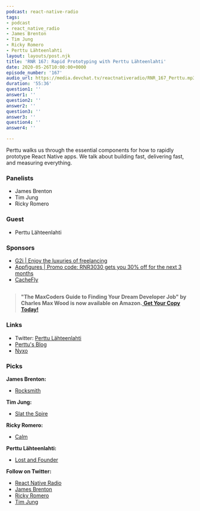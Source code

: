 ```yaml
---
podcast: react-native-radio
tags:
- podcast
- react_native_radio
- James Brenton
- Tim Jung
- Ricky Romero
- Perttu Lähteenlahti
layout: layouts/post.njk
title: 'RNR 167: Rapid Prototyping with Perttu Lähteenlahti'
date: 2020-05-26T10:00:00+0000
episode_number: '167'
audio_url: https://media.devchat.tv/reactnativeradio/RNR_167_Perttu.mp3
duration: '55:36'
question1: ''
answer1: ''
question2: ''
answer2: ''
question3: ''
answer3: ''
question4: ''
answer4: ''

---
```

Perttu walks us through the essential components for how to rapidly prototype React Native apps. We talk about building fast, delivering fast, and measuring everything.

### **Panelists**

* James Brenton
* Tim Jung
* Ricky Romero

### **Guest**

* Perttu Lähteenlahti

### **Sponsors**

* [G2i | Enjoy the luxuries of freelancing](https://www.g2i.co/?utm_source=React_Native_Radio&utm_medium=Podcast)
* [Appfigures | Promo code: RNR3030 gets you 30% off for the next 3 months](https://appfigures.com/account/upgrade?p=rnr3030)
* [CacheFly](https://www.cachefly.com/)

## 

> **"The MaxCoders Guide to Finding Your Dream Developer Job" by Charles Max Wood is now available on Amazon.**[ **Get Your Copy Today!**](https://www.amazon.com/gp/product/B081MBL5C9/ref=as_li_ss_tl?ie=UTF8&linkCode=sl1&tag=devchattv-20&linkId=9d61363241636e2546ef46abba198746&language=en_US)

### **Links**

* Twitter: [Perttu Lähteenlahti](https://twitter.com/plahteenlahti)
* [Perttu's Blog](https://www.lahteenlahti.com/)
* [Nyxo](nyxo.app)

### **Picks**

**James Brenton:**

* [Rocksmith](https://rocksmith.ubisoft.com/rocksmith/en-us/home/)

**Tim Jung:**

* [Slat the Spire](https://store.steampowered.com/app/646570/Slay_the_Spire/)

**Ricky Romero:**

* [Calm](https://www.calm.com/)

**Perttu Lähteenlahti:**

* [Lost and Founder](https://www.amazon.com/Lost-Founder-Painfully-Honest-Startup/dp/0735213321)

**Follow on Twitter:**

* [React Native Radio](https://twitter.com/ReactNative_RNR)
* [James Brenton](@sternjobname)
* [Ricky Romero](@romerorickyio)
* [Tim Jung](https://twitter.com/timjungdev)